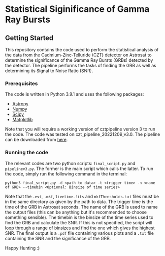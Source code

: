 # Statistical Siginificance of Gamma Ray Bursts

## Getting Started
This repository contains the code used to perform the statistical analysis of the data from the Cadmium-Zinc-Telluride (CZT) detector on Astrosat to determine the significance of the Gamma Ray Bursts (GRBs) detected by the detector. The pipeline performs the tasks of finding the GRB as well as determining its Signal to Noise Ratio (SNR). 

### Prerequisites

The code is written in Python 3.9.1 and uses the following packages:
* [Astropy](https://www.astropy.org/)
* [Numpy](https://numpy.org/)
* [Scipy](https://www.scipy.org/)
* [Matplotlib](https://matplotlib.org/)

Note that you will require a working version of cztpipeline version 3 to run the code. The code was tested on czt_pipeline_20221209_v3.0. The pipeline can be downloaded from [here](http://astrosat-ssc.iucaa.in/cztiData).

### Running the code
The relevant codes are two python scripts: `final_script.py` and `pipelinev3.py`. The former is the main script which calls the latter. To run the code, simply run the following command in the terminal:
```
python3 final_script.py -d <path to data> -t <trigger time> -n <name of GRB> --timebin <Optional: Binsize of time series>
```
Note that the `.evt`, `.mkf`, `livetime.fits` and `mkfThresholds.txt` files must be in the same directory as given by the path to data. The trigger time is the time of the GRB in Astrosat seconds. The name of the GRB is used to name the output files (this can be anything but it's recommended to choose something sensible). The timebin is the binsize of the time series used to find the GRB and calculate the SNR. If this is not specified, the script will loop through a range of binsizes and find the one which gives the highest SNR. The final output is a `.pdf` file containing various plots and a `.txt` file containing the SNR and the significance of the GRB.


Happy Hunting :)